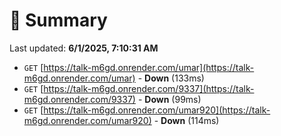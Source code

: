 # 📖 Summary
Last updated: **6/1/2025, 7:10:31 AM**

- `GET` [https://talk-m6gd.onrender.com/umar](https://talk-m6gd.onrender.com/umar) - **Down** (133ms)
- `GET` [https://talk-m6gd.onrender.com/9337](https://talk-m6gd.onrender.com/9337) - **Down** (99ms)
- `GET` [https://talk-m6gd.onrender.com/umar920](https://talk-m6gd.onrender.com/umar920) - **Down** (114ms)
